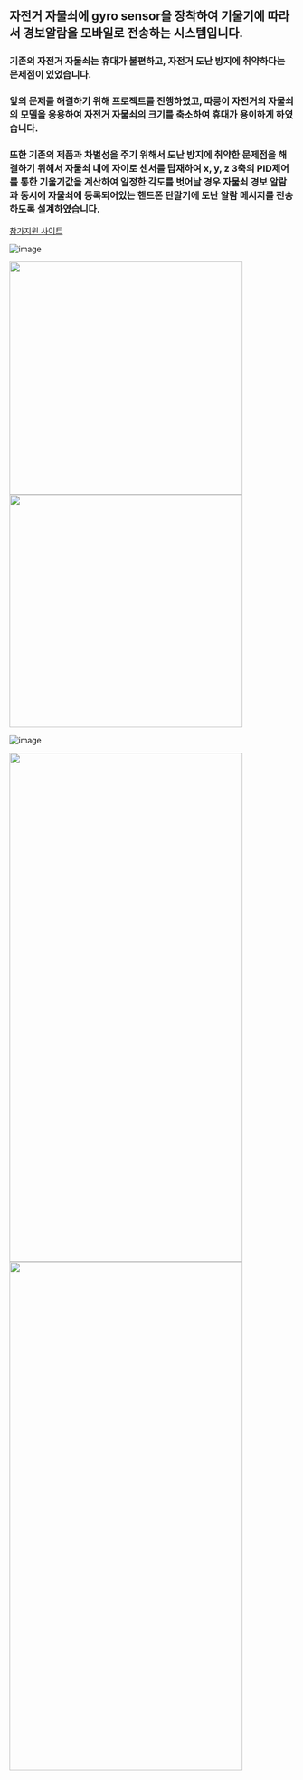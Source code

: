 ## 자전거 자물쇠에 gyro sensor을 장착하여 기울기에 따라서 경보알람을 모바일로 전송하는 시스템입니다.

### 기존의 자전거 자물쇠는 휴대가 불편하고, 자전거 도난 방지에 취약하다는 문제점이 있었습니다.
### 앞의 문제를 해결하기 위해 프로젝트를 진행하였고, 따릉이 자전거의 자물쇠의 모델을 응용하여 자전거 자물쇠의 크기를 축소하여 휴대가 용이하게 하였습니다.
### 또한 기존의 제품과 차별성을 주기 위해서 도난 방지에 취약한 문제점을 해결하기 위해서 자물쇠 내에 자이로 센서를 탑재하여 x, y, z 3축의 PID제어를 통한 기울기값을 계산하여 일정한 각도를 벗어날 경우 자물쇠 경보 알람과 동시에 자물쇠에 등록되어있는 핸드폰 단말기에 도난 알람 메시지를 전송하도록 설계하였습니다.
[참가지원 사이트](https://www.gcon.or.kr/ghub/program/view?menuId=MENU01970&pageNum=1&listType=01&rowCnt=8&schHub=&schText=&proid=PRO0002400)

![image](https://user-images.githubusercontent.com/58325946/217687372-36ccf053-052a-41ab-a826-c32375a4e674.png)

<img src="https://user-images.githubusercontent.com/58325946/217687411-9dec1b1a-1773-4534-9907-5e63eaf87930.png" width="412" height="412"> <img src="https://user-images.githubusercontent.com/58325946/217687432-329eaa92-a62d-4a78-9c78-b5a4b36ef800.png" width="412" height="412">

![image](https://user-images.githubusercontent.com/58325946/217687561-6820b305-2d30-4d3e-abe7-e415ca4acd79.png)

<img src="https://user-images.githubusercontent.com/58325946/217687842-ce64d757-1584-4abc-a08c-08e2e2cd246f.png" width="412" height="900"> <img src="https://user-images.githubusercontent.com/58325946/217687892-f8cb8e05-182a-4622-9933-77c1c053cb99.png" width="412" height="900">
